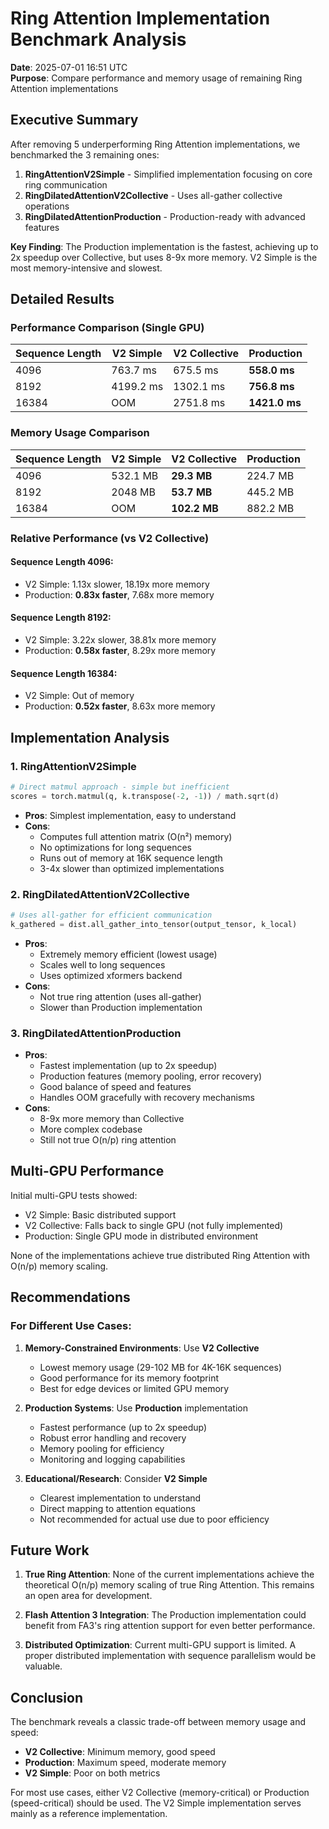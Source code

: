 # Ring Attention Implementation Benchmark Analysis

**Date**: 2025-07-01 16:51 UTC  
**Purpose**: Compare performance and memory usage of remaining Ring Attention implementations

## Executive Summary

After removing 5 underperforming Ring Attention implementations, we benchmarked the 3 remaining ones:
1. **RingAttentionV2Simple** - Simplified implementation focusing on core ring communication
2. **RingDilatedAttentionV2Collective** - Uses all-gather collective operations  
3. **RingDilatedAttentionProduction** - Production-ready with advanced features

**Key Finding**: The Production implementation is the fastest, achieving up to 2x speedup over Collective, but uses 8-9x more memory. V2 Simple is the most memory-intensive and slowest.

## Detailed Results

### Performance Comparison (Single GPU)

| Sequence Length | V2 Simple | V2 Collective | Production | 
|-----------------|-----------|---------------|------------|
| 4096 | 763.7 ms | 675.5 ms | **558.0 ms** |
| 8192 | 4199.2 ms | 1302.1 ms | **756.8 ms** |
| 16384 | OOM | 2751.8 ms | **1421.0 ms** |

### Memory Usage Comparison

| Sequence Length | V2 Simple | V2 Collective | Production |
|-----------------|-----------|---------------|------------|
| 4096 | 532.1 MB | **29.3 MB** | 224.7 MB |
| 8192 | 2048 MB | **53.7 MB** | 445.2 MB |
| 16384 | OOM | **102.2 MB** | 882.2 MB |

### Relative Performance (vs V2 Collective)

#### Sequence Length 4096:
- V2 Simple: 1.13x slower, 18.19x more memory
- Production: **0.83x faster**, 7.68x more memory

#### Sequence Length 8192:
- V2 Simple: 3.22x slower, 38.81x more memory  
- Production: **0.58x faster**, 8.29x more memory

#### Sequence Length 16384:
- V2 Simple: Out of memory
- Production: **0.52x faster**, 8.63x more memory

## Implementation Analysis

### 1. RingAttentionV2Simple
```python
# Direct matmul approach - simple but inefficient
scores = torch.matmul(q, k.transpose(-2, -1)) / math.sqrt(d)
```
- **Pros**: Simplest implementation, easy to understand
- **Cons**: 
  - Computes full attention matrix (O(n²) memory)
  - No optimizations for long sequences
  - Runs out of memory at 16K sequence length
  - 3-4x slower than optimized implementations

### 2. RingDilatedAttentionV2Collective
```python
# Uses all-gather for efficient communication
k_gathered = dist.all_gather_into_tensor(output_tensor, k_local)
```
- **Pros**:
  - Extremely memory efficient (lowest usage)
  - Scales well to long sequences
  - Uses optimized xformers backend
- **Cons**:
  - Not true ring attention (uses all-gather)
  - Slower than Production implementation

### 3. RingDilatedAttentionProduction
- **Pros**:
  - Fastest implementation (up to 2x speedup)
  - Production features (memory pooling, error recovery)
  - Good balance of speed and features
  - Handles OOM gracefully with recovery mechanisms
- **Cons**:
  - 8-9x more memory than Collective
  - More complex codebase
  - Still not true O(n/p) ring attention

## Multi-GPU Performance

Initial multi-GPU tests showed:
- V2 Simple: Basic distributed support
- V2 Collective: Falls back to single GPU (not fully implemented)
- Production: Single GPU mode in distributed environment

None of the implementations achieve true distributed Ring Attention with O(n/p) memory scaling.

## Recommendations

### For Different Use Cases:

1. **Memory-Constrained Environments**: Use **V2 Collective**
   - Lowest memory usage (29-102 MB for 4K-16K sequences)
   - Good performance for its memory footprint
   - Best for edge devices or limited GPU memory

2. **Production Systems**: Use **Production** implementation
   - Fastest performance (up to 2x speedup)
   - Robust error handling and recovery
   - Memory pooling for efficiency
   - Monitoring and logging capabilities

3. **Educational/Research**: Consider **V2 Simple** 
   - Clearest implementation to understand
   - Direct mapping to attention equations
   - Not recommended for actual use due to poor efficiency

## Future Work

1. **True Ring Attention**: None of the current implementations achieve the theoretical O(n/p) memory scaling of true Ring Attention. This remains an open area for development.

2. **Flash Attention 3 Integration**: The Production implementation could benefit from FA3's ring attention support for even better performance.

3. **Distributed Optimization**: Current multi-GPU support is limited. A proper distributed implementation with sequence parallelism would be valuable.

## Conclusion

The benchmark reveals a classic trade-off between memory usage and speed:
- **V2 Collective**: Minimum memory, good speed
- **Production**: Maximum speed, moderate memory
- **V2 Simple**: Poor on both metrics

For most use cases, either V2 Collective (memory-critical) or Production (speed-critical) should be used. The V2 Simple implementation serves mainly as a reference implementation.